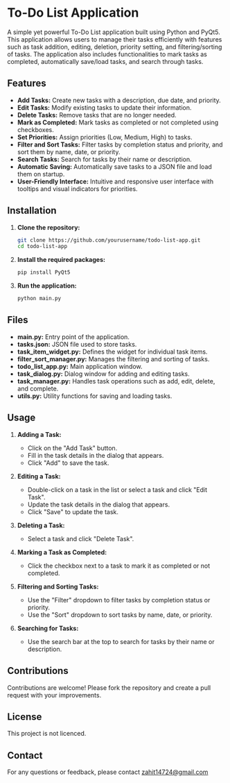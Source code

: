 # To-Do List Application

A simple yet powerful To-Do List application built using Python and PyQt5. This application allows users to manage their tasks efficiently with features such as task addition, editing, deletion, priority setting, and filtering/sorting of tasks. The application also includes functionalities to mark tasks as completed, automatically save/load tasks, and search through tasks.

## Features

- **Add Tasks:** Create new tasks with a description, due date, and priority.
- **Edit Tasks:** Modify existing tasks to update their information.
- **Delete Tasks:** Remove tasks that are no longer needed.
- **Mark as Completed:** Mark tasks as completed or not completed using checkboxes.
- **Set Priorities:** Assign priorities (Low, Medium, High) to tasks.
- **Filter and Sort Tasks:** Filter tasks by completion status and priority, and sort them by name, date, or priority.
- **Search Tasks:** Search for tasks by their name or description.
- **Automatic Saving:** Automatically save tasks to a JSON file and load them on startup.
- **User-Friendly Interface:** Intuitive and responsive user interface with tooltips and visual indicators for priorities.

## Installation

1. **Clone the repository:**

    ```bash
    git clone https://github.com/yourusername/todo-list-app.git
    cd todo-list-app
    ```

2. **Install the required packages:**

    ```bash
    pip install PyQt5
    ```

3. **Run the application:**

    ```bash
    python main.py
    ```

## Files

- **main.py:** Entry point of the application.
- **tasks.json:** JSON file used to store tasks.
- **task_item_widget.py:** Defines the widget for individual task items.
- **filter_sort_manager.py:** Manages the filtering and sorting of tasks.
- **todo_list_app.py:** Main application window.
- **task_dialog.py:** Dialog window for adding and editing tasks.
- **task_manager.py:** Handles task operations such as add, edit, delete, and complete.
- **utils.py:** Utility functions for saving and loading tasks.

## Usage

1. **Adding a Task:**
    - Click on the "Add Task" button.
    - Fill in the task details in the dialog that appears.
    - Click "Add" to save the task.

2. **Editing a Task:**
    - Double-click on a task in the list or select a task and click "Edit Task".
    - Update the task details in the dialog that appears.
    - Click "Save" to update the task.

3. **Deleting a Task:**
    - Select a task and click "Delete Task".

4. **Marking a Task as Completed:**
    - Click the checkbox next to a task to mark it as completed or not completed.

5. **Filtering and Sorting Tasks:**
    - Use the "Filter" dropdown to filter tasks by completion status or priority.
    - Use the "Sort" dropdown to sort tasks by name, date, or priority.

6. **Searching for Tasks:**
    - Use the search bar at the top to search for tasks by their name or description.

## Contributions

Contributions are welcome! Please fork the repository and create a pull request with your improvements.

## License

This project is not licenced.

## Contact

For any questions or feedback, please contact [zahit14724@gmail.com](mailto:zahit14724@gmail.com)

